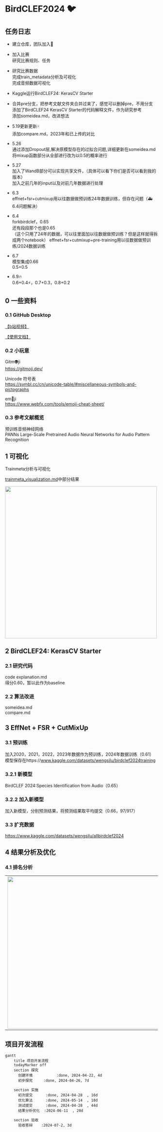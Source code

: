 # BirdCLEF2024 🐦
## 任务日志  

* 建立仓库，团队加入🎉

* 加入比赛  
  研究比赛规则、任务

* 研究比赛数据  
  完成train_metadata分析及可视化  
  完成音频数据可视化

* Kaggle运行BirdCLEF24: KerasCV Starter

* 合并pre分支，把参考文献文件夹合并过来了，感觉可以删掉pre，不用分支  
  添加了BirdCLEF24 KerasCV Starter的代码解释文件，作为研究参考  
  添加someidea.md，改进想法

* 5.19更新更新🀄  
  添加compare.md，2023年和已上传的对比

* 5.26        
  通过添加Dropout层,解决原模型存在的过拟合问题,详细更新在someidea.md          
  将mixup函数部分从全部进行改为以0.5的概率进行
                        
* 5.27                    
  加入了WandB部分可以实现共享文件，（具体可以看下你们是否可以看到我的版本）         
  加入之前几年的input以及对前几年数据进行处理               

* 6.3  
  effnet+fsr+cutmixup用以往数据做预训练24年数据训练，但存在问题（🚑️6.4问题解决）

* 6.4  
  forkbirdclef，0.65  
  还有段段那个也是0.65  
  （这个只用了24年的数据，可以往里面加以往数据做预训练？但是这样就得拆成两个notebook）
  effnet+fsr+cutmixup+pre-training用以往数据做预训练/2024数据训练

* 6.7  
  模型集成0.66  
  0.5+0.5
  
* 6.9🔥  
  0.6+0.4⚡️，0.7+0.3，0.8+0.2  

## 0 一些资料
### 0.1  GitHub Desktop

[【b站视频】]( https://www.bilibili.com/video/BV1o7411U7j6/?share_source=copy_web&vd_source=62d3967069c1f835b2792b2c6bc29ce3)

[【使用文档】](https://cnxfs.com.cn/download/GithubIntroductionForMembers.docx)

### 0.2  小玩意  
Gitm👽️ji  
https://gitmoji.dev/

Unicode 符号表  
https://symbl.cc/cn/unicode-table/#miscellaneous-symbols-and-pictographs

em🙂ji  
https://www.webfx.com/tools/emoji-cheat-sheet/

### 0.3 参考文献概览

预训练音频神经网络  
PANNs Large-Scale Pretrained Audio Neural Networks for Audio Pattern Recognition

## 1 可视化  
Trainmeta分析与可视化  

[trainmeta_visualization.md](https://github.com/XUAN717/BirdCLEF-2024/blob/main/visualization/trainmeta_visualization.md)中部分结果  

<img src="https://github.com/XUAN717/BirdCLEF-2024/assets/97745870/1f8729ab-c128-4c13-bc5e-55e903f0e9cb" width="500">

## 2 BirdCLEF24: KerasCV Starter
### 2.1 研究代码
code explanation.md  
得分0.60，暂以此作为baseline

### 2.2 算法改进
someidea.md  
compare.md

## 3 EffNet + FSR + CutMixUp  
### 3.1 预训练  
加入2020，2021，2022，2023年数据作为预训练，2024年数据训练（0.61）  
模型保存在https://www.kaggle.com/datasets/wengsilu/birdclef2024training

### 3.2.1 新模型  
BirdCLEF 2024:Species Identification from Audio（0.65）

### 3.2.2 加入新模型
加入新模型，分别预测结果，将预测结果取平均提交（0.66，97/917）

### 3.3 扩充数据
https://www.kaggle.com/datasets/wengsilu/allbirdclef2024

## 4 结果分析及优化
### 4.1 排名分析
<table>
    <tr>
        <td ><center><img src="https://github.com/XUAN717/BirdCLEF-2024/assets/97745870/8502fc8d-8897-46bc-9d28-0983f312806b" width="500"></center></td>
        <td ><center><img src="https://github.com/XUAN717/BirdCLEF-2024/assets/97745870/f237d880-9b1f-492c-82bf-b6dbbe43cfdc" width="500"></center></td>
    </tr>
</table>


## 项目开发流程
```mermaid
gantt
    title 项目开发流程
    todayMarker off
    section 探究
      创建环境           :done, 2024-04-22, 4d
      初步探究     :done, 2024-04-26, 7d
   
    section 实施
      初次提交      :done, 2024-04-28  , 16d
      优化算法      :done, 2024-05-14  , 18d
      测试提交      :done, 2024-04-28  , 44d
      结果分析优化  :2024-06-11  , 20d

    section 验收
      验收答辩    :2024-07-2, 3d
```

